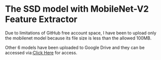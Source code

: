 # The SSD model with MobileNet-V2 Feature Extractor

Due to limitations of GitHub free account space, I have been to upload only the mobilenet model because its file size is less than the allowed 100MB. 

Other 6 models have been uploaded to Google Drive and they can be accessed via:[Click Here](https://drive.google.com/drive/folders/1YBWEIS89xMq4H7C84N4TaIw1tSK8wtu6?usp=sharing) for access.

